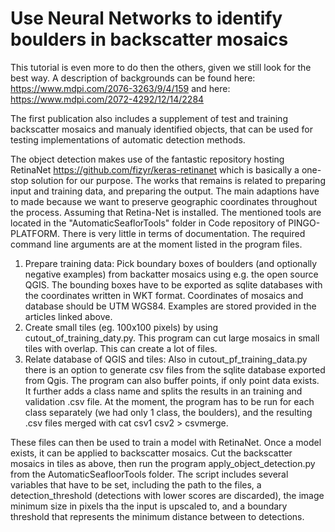 
# Use Neural Networks to identify boulders in backscatter mosaics

This tutorial is even more to do then the others, given we still look for the best way. A description of backgrounds can be found here: https://www.mdpi.com/2076-3263/9/4/159 and here: https://www.mdpi.com/2072-4292/12/14/2284

The first publication also includes a supplement of test and training backscatter mosaics and manualy identified objects, that can be used for testing implementations of automatic detection methods. 

The object detection makes use of the fantastic repository hosting RetinaNet
https://github.com/fizyr/keras-retinanet
which is basically a one-stop solution for our purpose. The works that remains is related to preparing input and training data, and preparing the output. The main adaptions have to made because we want to preserve geographic coordinates throughout the process. Assuming that Retina-Net is installed. The mentioned tools are located in the "AutomaticSeaflorTools" folder in Code repository of PINGO-PLATFORM. There is very little in terms of documentation. The required command line arguments are at the moment listed in the program files. 

1. Prepare training data: Pick boundary boxes of boulders (and optionally negative examples) from backatter mosaics using e.g. the open source QGIS. The bounding boxes have to be exported as sqlite databases with the coordinates written in WKT format. Coordinates of mosaics and database should be UTM WGS84. Examples are stored provided in the articles linked above. 
2. Create small tiles (eg. 100x100 pixels) by using cutout_of_training_daty.py. This program can cut large mosaics in small tiles with overlap. This can create a lot of files. 
3. Relate database of QGIS and tiles: Also in cutout_pf_training_data.py there is an option to generate csv files from the sqlite database exported from Qgis. The program can also buffer points, if only point data exists. It further adds a class name and splits the results in an training and validation .csv file. At the moment, the program has to be run for each class separately (we had only 1 class, the boulders), and the resulting .csv files merged with cat csv1 csv2 > csvmerge.

These files can then be used to train a model with RetinaNet. Once a model exists,
it can be applied to backscatter mosaics. Cut the backscatter mosaics in tiles as above, then run the program apply_object_detection.py from the AutomaticSeafloorTools folder. The script includes several variables that have to be set, including the path to the files, a detection_threshold (detections with lower scores are discarded), the image minimum size in pixels tha the input is upscaled to, and a boundary threshold that represents the minimum distance between to detections.